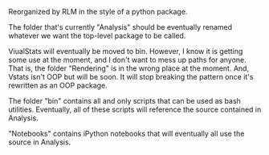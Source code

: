 Reorganized by RLM in the style of a python package.

The folder that's currently "Analysis" should be eventually renamed whatever we want the top-level package to be called.

ViualStats will eventually be moved to bin. However, I know it is getting some use at the moment, and I don't want to mess up paths for anyone. That is, the folder "Rendering" is in the wrong place at the moment. And, Vstats isn't OOP but will be soon. It will stop breaking the pattern once it's rewritten as an OOP package.

The folder "bin" contains all and only scripts that can be used as bash utilities. Eventually, all of these scripts will reference the source contained in Analysis.

"Notebooks" contains iPython notebooks that will eventually all use the source in Analysis.
